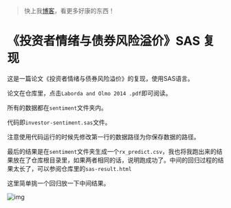 > 快上我[博客](https://qsctech-sange.github.io)，看更多好康的东西！

# 《投资者情绪与债券风险溢价》SAS 复现

这是一篇论文《投资者情绪与债券风险溢价》的复现，使用SAS语言。

论文在仓库里，点击`Laborda and Olmo 2014 .pdf`即可阅读。

所有的数据都在`sentiment`文件夹内。

代码即`investor-sentiment.sas`文件。

注意使用代码运行的时候先修改第一行的数据路径为你保存数据的路径。

最后的结果是在`sentiment`文件夹生成一个`rx_predict.csv`，我也将我跑出来的结果放在了仓库根目录里，如果两者相同的话，说明跑成功了。中间的回归过程的结果太长了，可以参阅仓库里的`sas-result.html`

这里简单挑一个回归放一下中间结果。

![img](http://pwb80dtf4.bkt.clouddn.com/SAS-result.webp)